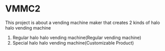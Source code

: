 # VMMC2
This project is about a vending machine maker that creates 2 kinds of halo halo vending machine
1. Regular halo halo vending machine(Regular vending machine)
2. Special halo halo vending machine(Customizable Product)
